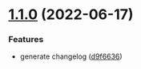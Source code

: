 # [1.1.0](https://github.com/frago12/blog-examples-semantic-release/compare/v1.0.0...v1.1.0) (2022-06-17)


### Features

* generate changelog ([d9f6636](https://github.com/frago12/blog-examples-semantic-release/commit/d9f6636a34a6966add73f8a9556ccd27a6b25294))
